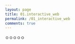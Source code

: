 ```yaml
---
layout: page
title: 01.interactive_web
permalink: /01_interactive_web
comments: true
---
```

<script>
window.addEventListener("wheel", function(e){
    e.preventDefault();
},{passive : false});

var mHtml = $("html");
var page = 1;
mHtml.animate({scrollTop : 0},10);


</script>
<div class="row justify-content-between" style="display:none;">
    <div class="col-md-12">
        <img class="shadow-lg" src="{{site.baseurl}}/assets/images/dolphin.png" alt="dolphin" />
        <p>This research started with a rethink of humans and dolphins.</p>
        <p class="mb-5"><img class="shadow-lg" src="{{site.baseurl}}/assets/images/mediumish-jekyll-template.png" alt="jekyll template mediumish" /></p>
        <h4>Documentation</h4>
        <p>Please, read the docs <a href="https://bootstrapstarter.com/bootstrap-templates/template-mediumish-bootstrap-jekyll/">here</a>.</p>
        <h4>Questions or bug reports?</h4>
        <p>Head over to our <a href="https://github.com/wowthemesnet/mediumish-theme-jekyll">Github repository</a>!</p>
    </div>
</div>

<div class="section" id="section1">
    <div id = "section1_detail">ㅇㅇㅇㅇㅇ</div>
</div>
<div class="section" id="section2"></div>
<div class="section" id="section3"></div>
<div class="section" id="section4"></div>